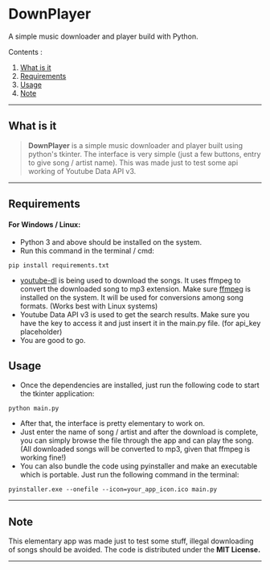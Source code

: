 
DownPlayer  
===================  
  
A simple music downloader and player build with Python. <br />  
  
  
Contents :  
 1. [What is it](#what-is-it)  
 2. [Requirements](#requirements)  
 4. [Usage](#usage)  
 5. [Note](#note)  
   
  
----------  
  
What is it  
--------  
  
>**DownPlayer** is a simple music downloader and player built using python's tkinter. The interface is very simple (just a few buttons, entry to give song / artist name). This was made just to test some api working of Youtube Data API v3. <br />  
  
----------  
  
    
Requirements  
------------  
  
#### For Windows / Linux:   
- Python 3 and above should be installed on the system.  
- Run this command in the terminal / cmd:  
```  
pip install requirements.txt  
```  
- [youtube-dl](https://github.com/ytdl-org/youtube-dl) is being used to download the songs. It uses ffmpeg to convert the downloaded song to mp3 extension. Make sure [ffmpeg](https://ffmpeg.org/) is installed on the system. It will be used for conversions among song formats. (Works best with Linux systems)   
- Youtube Data API v3 is used to get the search results. Make sure you have the key to access it and just insert it in the main.py file. (for api_key placeholder)  
- You are good to go.  
  
  
Usage  
------------------  
- Once the dependencies are installed, just run the following code to start the tkinter application:  
```  
python main.py  
```  
- After that, the interface is pretty elementary to work on.  
- Just enter the name of song / artist and after the download is complete, you can simply browse the file through the app and can play the song. (All downloaded songs will be converted to mp3, given that ffmpeg is working fine!)  
- You can also bundle the code using pyinstaller and make an executable which is portable. Just run the following command in the terminal:  
```  
pyinstaller.exe --onefile --icon=your_app_icon.ico main.py  
```  
___________________  
  
Note  
--------------------  
This elementary app was made just to test some stuff, illegal downloading of songs should be avoided. The code is distributed under the **MIT License.**  
_______________